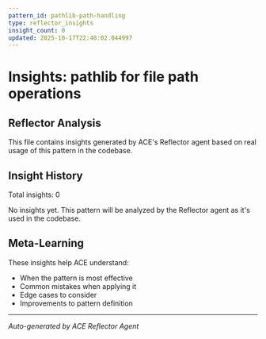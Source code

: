 ```yaml
---
pattern_id: pathlib-path-handling
type: reflector_insights
insight_count: 0
updated: 2025-10-17T22:48:02.044997
---
```

# Insights: pathlib for file path operations

## Reflector Analysis

This file contains insights generated by ACE's Reflector agent based on real usage of this pattern in the codebase.

## Insight History

Total insights: 0

No insights yet. This pattern will be analyzed by the Reflector agent as it's used in the codebase.

## Meta-Learning

These insights help ACE understand:
- When the pattern is most effective
- Common mistakes when applying it
- Edge cases to consider
- Improvements to pattern definition

---

*Auto-generated by ACE Reflector Agent*
